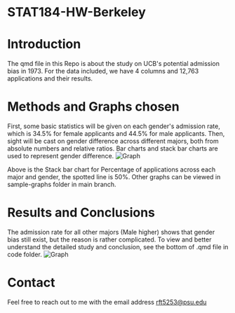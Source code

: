 # STAT184-HW-Berkeley
# Introduction
The qmd file in this Repo is about the study on UCB's potential admission bias in 1973. For the data included, we have 4 columns and 12,763 applications and their results.

# Methods and Graphs chosen
First, some basic statistics will be given on each gender's admission rate, which is 34.5% for female applicants and 44.5% for male applicants.
Then, sight will be cast on gender difference across different majors, both from absolute numbers and relative ratios. Bar charts and stack bar charts are used to represent gender difference.
![Graph](sample-graphs/000010.png)

Above is the Stack bar chart for Percentage of applications across each major and gender, the spotted line is 50%. Other graphs can be viewed in sample-graphs folder in main branch.

# Results and Conclusions
The admission rate for all other majors (Male higher) shows that gender bias still exist, but the reason is rather complicated. To view and better understand the detailed study and conclusion, see the bottom of .qmd file in code folder.
![Graph](sample-graphs/000005.png)

# Contact
Feel free to reach out to me with the email address rft5253@psu.edu
